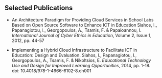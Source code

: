 ## Selected Publications

* An Architecture Paradigm for Providing Cloud Services in School Labs Based on Open Source Software to Enhance ICT in Education Siahos, I., Papanagiotou, I., Georgopoulos, A., Tsamis, F. & Papaioannou, I. _International Journal of Cyber Ethics in Education_, Volume 2, Issue 1, 2012, pp. 44-57

* Implementing a Hybrid Cloud Infrastructure to Facilitate ICT in Education: Design and Evaluation. Siahos, I., Papanagiotou, I., Georgopoulos, A., Tsamis, F. & Nikoltsios, E.
_Educational Technology Use and Design for Improved Learning Opportunities_, 2014, pp. 1-18. doi: 10.4018/978-1-4666-6102-8.ch001
